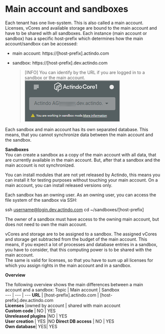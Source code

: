 # Main account and sandboxes

Each tenant has one live-system. This is also called a main account. Licenses, vCores and available storage are bound to the main account and have to be shared with all sandboxes. Each instance (main account or sandbox) has a specific host-prefix which determines how the main account/sandbox can be accessed:

- main account: https://[host-prefix].actindo.com

- sandbox: https://[host-prefix].dev.actindo.com

  > [INFO] You can identify by the URL if you are logged in to a sandbox or the main account.   
![Sandbox URL](../../Assets/Screenshots/Core1Platform/AdministratingCore1/SandboxURL.png "[Sandbox URL]")

Each sandbox and main account has its own separated database. This means, that you cannot synchronize data between the main account and the sandbox.

**Sandboxes**   
You can create a sandbox as a copy of the main account with all data, that are currently available in the main account. But, after that a sandbox and the main account is not synchronized.

You can install modules that are not yet released by Actindo, this means you can install it for testing purposes without touching your main account. On a main account, you can install released versions only.

Each sandbox has an owning user. As an owning user, you can access the file system of the sandbox via SSH:

ssh username@login.dev.actindo.com
cd ~/sandboxes/[host-prefix]

The owner of a sandbox must have access to the owning main account, but does not need to own the main account.

vCores and storage are to be assigned to a sandbox. The assigned vCores and storage get subtracted from the budget of the main account. This means, if you expect a lot of processes and database entries in a sandbox, you have to consider, that this computing power is to be shared with the main account.   
The same is valid for licenses, so that you have to sum up all licenses for which you assign rights in the main account and in a sandbox.



**Overview**   

The following overview shows the main differences between a main account and a sandbox:
Topic | Main account | Sandbox   
--- | --- | ---
**URL** | [host-prefix].actindo.com | [host-prefix].dev.actindo.com    
**Licenses** |owned by account | shared with main account  
**Custom code** | NO | YES   
**Unreleased plugins** |NO | YES   
**User creation** | YES |NO 
**Direct DB access** | NO | YES   
**Own database**| YES| YES